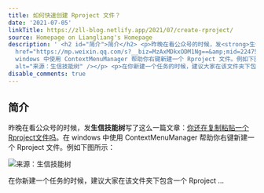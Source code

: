 ```yaml
---
title: 如何快速创建 Rproject 文件？
date: '2021-07-05'
linkTitle: https://zll-blog.netlify.app/2021/07/create-rproject/
source: Homepage on Liangliang's Homepage
description: ' <h2 id="简介">简介</h2> <p>昨晚在看公众号的时候，发<strong>生信技能树</strong>写了这么一篇文章：<a
  href="https://mp.weixin.qq.com/s?__biz=MzAxMDkxODM1Ng==&amp;mid=2247504153&amp;idx=2&amp;sn=6b1eae0253a0be99b41dca853bf1e323&amp;scene=21#wechat_redirect">你还在复制粘贴一个Rproject文件吗</a>。在
  windows 中使用 ContextMenuManager 帮助你右键新建一个 Rproject 文件。例如下图所示：</p> <p><img src="https://gitee.com/zhuang_liang_liang0825/other/raw/master/image-20210729121549572.png"
  alt="来源：生信技能树" /></p> <p>在你新建一个任务的时候，建议大家在该文件夹下包含一个 Rproject ...'
disable_comments: true
---
```

 <h2 id="简介">简介</h2> <p>昨晚在看公众号的时候，发<strong>生信技能树</strong>写了这么一篇文章：<a href="https://mp.weixin.qq.com/s?__biz=MzAxMDkxODM1Ng==&amp;mid=2247504153&amp;idx=2&amp;sn=6b1eae0253a0be99b41dca853bf1e323&amp;scene=21#wechat_redirect">你还在复制粘贴一个Rproject文件吗</a>。在 windows 中使用 ContextMenuManager 帮助你右键新建一个 Rproject 文件。例如下图所示：</p> <p><img src="https://gitee.com/zhuang_liang_liang0825/other/raw/master/image-20210729121549572.png" alt="来源：生信技能树" /></p> <p>在你新建一个任务的时候，建议大家在该文件夹下包含一个 Rproject ...